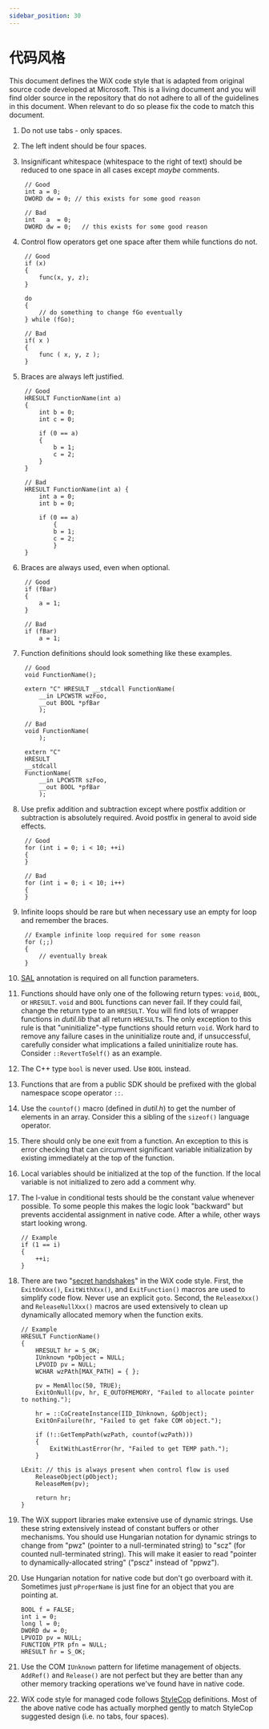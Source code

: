 ```yaml
---
sidebar_position: 30
---
```


# 代码风格

This document defines the WiX code style that is adapted from original source code developed at Microsoft. This is a living document and you will find older source in the repository that do not adhere to all of the guidelines in this document. When relevant to do so please fix the code to match this document.

1. Do not use tabs - only spaces.

2. The left indent should be four spaces.

3. Insignificant whitespace (whitespace to the right of text) should be reduced to one space in all cases except _maybe_ comments.

        // Good
        int a = 0;
        DWORD dw = 0; // this exists for some good reason

        // Bad
        int   a  = 0;
        DWORD dw = 0;   // this exists for some good reason

4. Control flow operators get one space after them while functions do not.

        // Good
        if (x)
        {
            func(x, y, z);
        }

        do
        {
            // do something to change fGo eventually
        } while (fGo);

        // Bad
        if( x )
        {
            func ( x, y, z );
        }

5. Braces are always left justified.

        // Good
        HRESULT FunctionName(int a)
        {
            int b = 0;
            int c = 0;

            if (0 == a)
            {
                b = 1;
                c = 2;
            }
        }

        // Bad
        HRESULT FunctionName(int a) {
            int a = 0;
            int b = 0;

            if (0 == a)
                {
                b = 1;
                c = 2;
                }
        }

6. Braces are always used, even when optional.

        // Good
        if (fBar)
        {
            a = 1;
        }

        // Bad
        if (fBar)
            a = 1;

7. Function definitions should look something like these examples.

        // Good
        void FunctionName();

        extern "C" HRESULT __stdcall FunctionName(
            __in LPCWSTR wzFoo,
            __out BOOL *pfBar
            );

        // Bad
        void FunctionName(
            );

        extern "C"
        HRESULT
        __stdcall
        FunctionName(
            __in LPCWSTR szFoo,
            __out BOOL *pfBar
            );

8. Use prefix addition and subtraction except where postfix addition or subtraction is absolutely required. Avoid postfix in general to avoid side effects.

        // Good
        for (int i = 0; i < 10; ++i)
        {
        }

        // Bad
        for (int i = 0; i < 10; i++)
        {
        }

9. Infinite loops should be rare but when necessary use an empty for loop and remember the braces.

        // Example infinite loop required for some reason
        for (;;)
        {
            // eventually break
        }

10. [SAL](http://msdn.microsoft.com/en-us/library/windows/desktop/aa383701.aspx) annotation is required on all function parameters.

11. Functions should have only one of the following return types: `void`, `BOOL`, or `HRESULT`. `void` and `BOOL` functions can never fail. If they could fail, change the return type to an `HRESULT`. You will find lots of wrapper functions in _dutil.lib_ that all return `HRESULT`s. The only exception to this rule is that "uninitialize"-type functions should return `void`. Work hard to remove any failure cases in the uninitialize route and, if unsuccessful, carefully consider what implications a failed uninitialize route has. Consider `::RevertToSelf()` as an example.

12. The C++ type `bool` is never used. Use `BOOL` instead.

13. Functions that are from a public SDK should be prefixed with the global namespace scope operator `::`.

14. Use the `countof()` macro (defined in _dutil.h_) to get the number of elements in an array. Consider this a sibling of the `sizeof()` language operator.

15. There should only be one exit from a function. An exception to this is error checking that can circumvent significant variable initialization by existing immediately at the top of the function.

16. Local variables should be initialized at the top of the function. If the local variable is not initialized to zero add a comment why.

17. The l-value in conditional tests should be the constant value whenever possible. To some people this makes the logic look "backward" but prevents accidental assignment in native code. After a while, other ways start looking wrong.

        // Example
        if (1 == i)
        {
            ++i;
        }

18. There are two "[secret handshakes](http://blogs.msdn.com/b/oldnewthing/archive/2005/01/06/347666.aspx)" in the WiX code style. First, the `ExitOnXxx()`, `ExitWithXxx()`, and `ExitFunction()` macros are used to simplify code flow. Never use an explicit `goto`. Second, the `ReleaseXxx()` and `ReleaseNullXxx()` macros are used extensively to clean up dynamically allocated memory when the function exits.

        // Example
        HRESULT FunctionName()
        {
            HRESULT hr = S_OK;
            IUnknown *pObject = NULL;
            LPVOID pv = NULL;
            WCHAR wzPAth[MAX_PATH] = { };

            pv = MemAlloc(50, TRUE);
            ExitOnNull(pv, hr, E_OUTOFMEMORY, "Failed to allocate pointer to nothing.");

            hr = ::CoCreateInstance(IID_IUnknown, &pObject);
            ExitOnFailure(hr, "Failed to get fake COM object.");

            if (!::GetTempPath(wzPath, countof(wzPath)))
            {
                ExitWithLastError(hr, "Failed to get TEMP path.");
            }

        LExit: // this is always present when control flow is used
            ReleaseObject(pObject);
            ReleaseMem(pv);

            return hr;
        }

19. The WiX support libraries make extensive use of dynamic strings. Use these string extensively instead of constant buffers or other mechanisms. You should use Hungarian notation for dynamic strings to change from "pwz" (pointer to a null-terminated string) to "scz" (for counted null-terminated string). This will make it easier to read "pointer to dynamically-allocated string" ("pscz" instead of "ppwz").

20. Use Hungarian notation for native code but don't go overboard with it. Sometimes just `pProperName` is just fine for an object that you are pointing at.

        BOOL f = FALSE;
        int i = 0;
        long l = 0;
        DWORD dw = 0;
        LPVOID pv = NULL;
        FUNCTION_PTR pfn = NULL;
        HRESULT hr = S_OK;

21. Use the COM `IUnknown` pattern for lifetime management of objects. `AddRef()` and `Release()` are not perfect but they are better than any other memory tracking operations we've found have in native code.

22. WiX code style for managed code follows [StyleCop](http://stylecop.codeplex.com/) definitions. Most of the above native code has actually morphed gently to match StyleCop suggested design (i.e. no tabs, four spaces).
